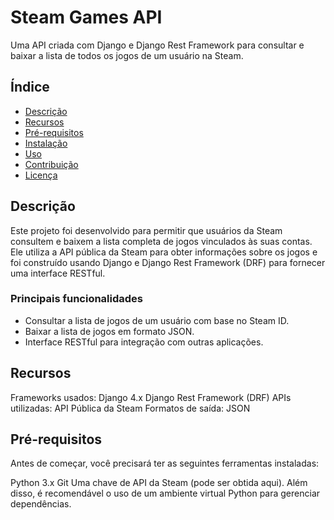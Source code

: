 # Steam Games API
Uma API criada com Django e Django Rest Framework para consultar e baixar a lista de todos os jogos de um usuário na Steam.

## Índice
- [Descrição](#Descrição)
- [Recursos](#Recursos)
- [Pré-requisitos](#Pré-requisitos)
- [Instalação](#Instalação)
- [Uso](#Uso)
- [Contribuição](#Contribuição)
- [Licença](#Licença)

## Descrição
Este projeto foi desenvolvido para permitir que usuários da Steam consultem e baixem a lista completa de jogos vinculados às suas contas. Ele utiliza a API pública da Steam para obter informações sobre os jogos e foi construído usando Django e Django Rest Framework (DRF) para fornecer uma interface RESTful.

### Principais funcionalidades
- Consultar a lista de jogos de um usuário com base no Steam ID.
- Baixar a lista de jogos em formato JSON.
- Interface RESTful para integração com outras aplicações.

## Recursos
Frameworks usados:
Django 4.x
Django Rest Framework (DRF)
APIs utilizadas:
API Pública da Steam
Formatos de saída:
JSON

## Pré-requisitos
Antes de começar, você precisará ter as seguintes ferramentas instaladas:

Python 3.x
Git
Uma chave de API da Steam (pode ser obtida aqui).
Além disso, é recomendável o uso de um ambiente virtual Python para gerenciar dependências.
